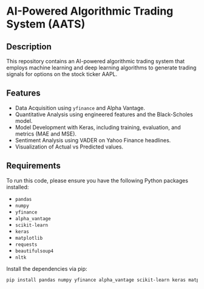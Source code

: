 # AI-Powered Algorithmic Trading System (AATS)

## Description

This repository contains an AI-powered algorithmic trading system that employs machine learning and deep learning algorithms to generate trading signals for options on the stock ticker AAPL.

## Features

- Data Acquisition using `yfinance` and Alpha Vantage.
- Quantitative Analysis using engineered features and the Black-Scholes model.
- Model Development with Keras, including training, evaluation, and metrics (MAE and MSE).
- Sentiment Analysis using VADER on Yahoo Finance headlines.
- Visualization of Actual vs Predicted values.

## Requirements

To run this code, please ensure you have the following Python packages installed:

- `pandas`
- `numpy`
- `yfinance`
- `alpha_vantage`
- `scikit-learn`
- `keras`
- `matplotlib`
- `requests`
- `beautifulsoup4`
- `nltk`

Install the dependencies via pip:

```bash
pip install pandas numpy yfinance alpha_vantage scikit-learn keras matplotlib requests beautifulsoup4 nltk

